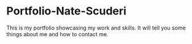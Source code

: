# Portfolio-Nate-Scuderi
This is my portfolio showcasing my work and skills. It will tell you some things about me and how to contact me.
